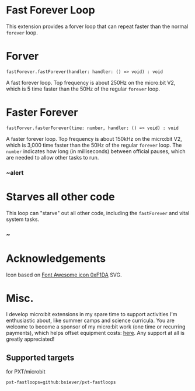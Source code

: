 # Fast Forever Loop

This extension provides a forver loop that can repeat faster than the normal `forever` loop.

# Forver

```sig
fastForever.fastForever(handler: handler: () => void) : void
``` 

A fast forever loop.  Top frequency is about 250Hz on the micro:bit V2, which is 5 time faster than the 50Hz of the regular `forever` loop.

# Faster Forever 

```sig 
fastForver.fasterForever(time: number, handler: () => void) : void
```
A faster forever loop.  Top frequency is about 150kHz on the micro:bit V2, which is 3,000 time faster than the 50Hz of the regular `forever` loop.
The `number` indicates how long (in milliseconds) between official pauses, which are needed to allow other tasks to run.

### ~alert

# Starves all other code

This loop can "starve" out all other code, including the `fastForever` and vital system tasks.

### ~

# Acknowledgements 

Icon based on [Font Awesome icon 0xF1DA](https://www.iconfinder.com/search?q=history) SVG.

# Misc. 

I develop micro:bit extensions in my spare time to support activities I'm enthusiastic about, like summer camps and science curricula.  You are welcome to become a sponsor of my micro:bit work (one time or recurring payments), which helps offset equipment costs: [here](https://github.com/sponsors/bsiever). Any support at all is greatly appreciated!

## Supported targets

for PXT/microbit

```package
pxt-fastloops=github:bsiever/pxt-fastloops
```

<script src="https://makecode.com/gh-pages-embed.js"></script>
<script>makeCodeRender("{{ site.makecode.home_url }}", "{{ site.github.owner_name }}/{{ site.github.repository_name }}");</script>
